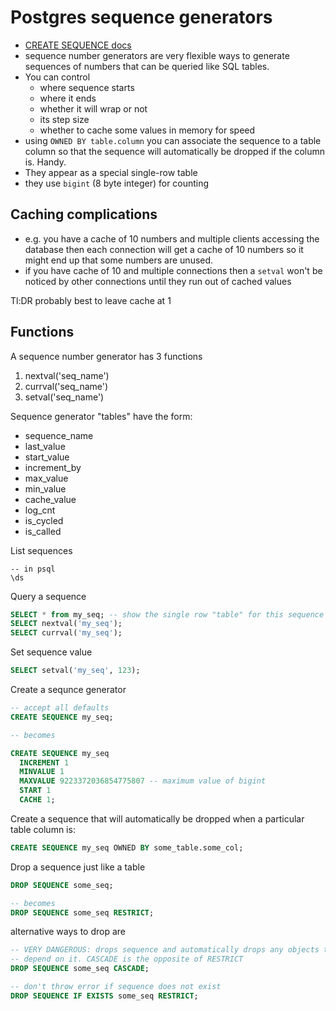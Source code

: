 # Postgres sequence generators

- [CREATE SEQUENCE docs](http://www.postgresql.org/docs/current/static/sql-createsequence.html)
- sequence number generators are very flexible ways to generate sequences of
  numbers that can be queried like SQL tables.
- You can control
    - where sequence starts
    - where it ends
    - whether it will wrap or not
    - its step size
    - whether to cache some values in memory for speed
- using `OWNED BY table.column` you can associate the sequence to a table column
  so that the sequence will automatically be dropped if the column is. Handy.
- They appear as a special single-row table
- they use `bigint` (8 byte integer) for counting

## Caching complications

- e.g. you have a cache of 10 numbers and multiple clients accessing the
  database then each connection will get a cache of 10 numbers so it might end
  up that some numbers are unused.
- if you have cache of 10 and multiple connections then a `setval` won't be
  noticed by other connections until they run out of cached values

Tl:DR probably best to leave cache at 1

## Functions

A sequence number generator has 3 functions

1. nextval('seq_name')
2. currval('seq_name')
3. setval('seq_name')

Sequence generator "tables" have the form:

- sequence_name
- last_value
- start_value
- increment_by
- max_value
- min_value
- cache_value
- log_cnt
- is_cycled
- is_called

List sequences

```
-- in psql
\ds
```

Query a sequence

```sql
SELECT * from my_seq; -- show the single row "table" for this sequence
SELECT nextval('my_seq');
SELECT currval('my_seq');
```

Set sequence value

```sql
SELECT setval('my_seq', 123);
```

Create a sequnce generator

```sql
-- accept all defaults
CREATE SEQUENCE my_seq;

-- becomes

CREATE SEQUENCE my_seq
  INCREMENT 1
  MINVALUE 1
  MAXVALUE 9223372036854775807 -- maximum value of bigint
  START 1
  CACHE 1;
```

Create a sequence that will automatically be dropped when a particular table
column is:

```sql
CREATE SEQUENCE my_seq OWNED BY some_table.some_col;
```

Drop a sequence just like a table

```sql
DROP SEQUENCE some_seq;

-- becomes
DROP SEQUENCE some_seq RESTRICT;
```

alternative ways to drop are

```sql
-- VERY DANGEROUS: drops sequence and automatically drops any objects that
-- depend on it. CASCADE is the opposite of RESTRICT
DROP SEQUENCE some_seq CASCADE;

-- don't throw error if sequence does not exist
DROP SEQUENCE IF EXISTS some_seq RESTRICT;
```
